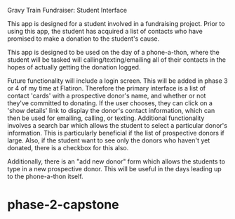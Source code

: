 

Gravy Train Fundraiser: Student Interface

This app is designed for a student involved in a fundraising project.  Prior to using this app, the student has acquired a list of contacts who have promised to make a donation to the student's cause.

This app is designed to be used on the day of a phone-a-thon, where the student will be tasked will calling/texting/emailing all of their contacts in the hopes of actually getting the donation logged.

Future functionality will include a login screen.  This will be added in phase 3 or 4 of my time at Flatiron.  Therefore the primary interface is a list of contact 'cards' with a prospective donor's name, and whether or not they've committed to donating.  If the user chooses, they can click on a 'show details' link to display the donor's contact information, which can then be used for emailing, calling, or texting.  Additional functionality involves a search bar which allows the student to select a particular donor's information. This is particularly beneficial if the list of prospective donors if large.  Also, if the student want to see only the donors who haven't yet donated, there is a checkbox for this also.

Additionally, there is an "add new donor" form which allows the students to type in a new prospective donor.  This will be useful in the days leading up to the phone-a-thon itself.

# phase-2-capstone